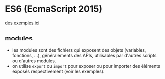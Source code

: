 # ES6 (EcmaScript 2015)

[des exemples ici](https://github.com/vdegenne/ES6-examples)

## modules

- les modules sont des fichiers qui exposent des objets (variables, fonctions, ...), généralements des APIs, utilisables par d'autres scripts ou d'autres modules.
- on utilise `export` ou `import` pour exposer ou pour importer des éléments exposés respectivement (voir les exemples).
